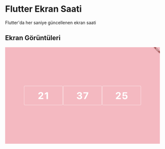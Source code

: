 # Flutter Ekran Saati

Flutter'da her saniye güncellenen ekran saati

## Ekran Görüntüleri

![Uygulama Ekran Görüntüsü](https://github.com/gulsumbulbul/flutter_clock/blob/main/ss/Ekran%20Resmi%202024-08-14%2021.37.26.png)
